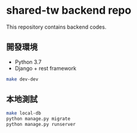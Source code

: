# shared-tw backend repo

This repository contains backend codes.

## 開發環境
* Python 3.7
* Django + rest framework

```bash
make dev-dev
```

## 本地測試

```bash
make local-db
python manage.py migrate
python manage.py runserver
```
